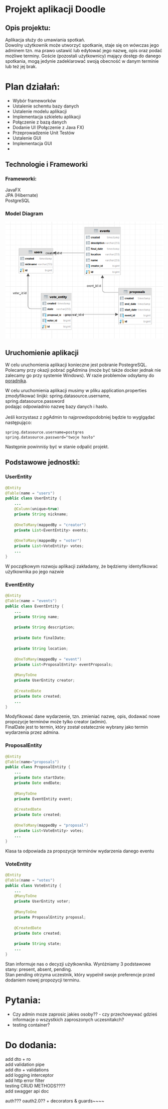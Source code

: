 # Projekt aplikacji Doodle

## Opis projektu:
Aplikacja służy do umawiania spotkań. <br> 
Dowolny użytkownik może utworzyć spotkanie,
staje się on wówczas jego adminem tzn. ma prawo ustawić lub edytować jego nazwę, opis oraz 
podać możliwe terminy. Goście (pozostali użytkownicy) mający dostęp do danego spotkania,
mogą jedynie zadeklarować swoją obecność w danym terminie lub też jej brak.

# Plan działań:
* Wybór frameworków
* Ustalenie schemtu bazy danych
* Ustalenie modelu aplikacji
* Implementacja szkieletu aplikacji
* Połączenie z bazą danych
* Dodanie UI (Połączenie z Java FX)
* Przeprowadzenie Unit Testów
* Ustalenie GUI
* Implementacja GUI
* 


## Technologie i Frameworki
### Frameworki:

JavaFX <br>
JPA (Hibernate) <br>
PostgreSQL <br>

### Model Diagram
![db_diagram.png](db_diagram.png)

## Uruchomienie aplikacji
W celu uruchomienia aplikacji konieczne jest pobranie PostegreSQL. Polecamy przy okazji pobrać
pgAdmina (może być także docker jednak nie zalecamy go przy systemie Windows). W razie problemów odsyłamy do [poradnika](https://www.youtube.com/watch?v=0n41UTkOBb0&ab_channel=GeekyScript).<br>

W celu uruchomienia aplikacji musimy w pliku application.properties zmodyfikować linijki:
spring.datasource.username,
spring.datasource.password<br>
podając odpowiadnio nazwę bazy danych i hasło.<br><br>
Jeśli korzystasz z pgAdmin to najprowdopodobniej będzie to wyglgądać następująco:
```properties
spring.datasource.username=postgres
spring.datasource.password="twoje hasło"
```
 Następnie powinniśy być w stanie odpalić projekt.

## Podstawowe jednostki:

### UserEntity
```java
@Entity
@Table(name = "users")
public class UserEntity {
    ...
    @Column(unique=true)
    private String nickname;

    @OneToMany(mappedBy = "creator")
    private List<EventEntity> events;

    @OneToMany(mappedBy = "voter")
    private List<VoteEntity> votes;
    ...
}
```
W początkowym rozwoju aplikacji zakładamy, że będziemy identyfikować
użytkownika po jego nazwie

### EventEntity
```java
@Entity
@Table(name = "events")
public class EventEntity {
    ...
    private String name;

    private String description;

    private Date finalDate;

    private String location;

    @OneToMany(mappedBy = "event")
    private List<ProposalEntity> eventProposals;

    @ManyToOne
    private UserEntity creator;

    @CreatedDate
    private Date created;
    ...
}
```
Modyfikować dane wydarzenie, tzn. zmieniać nazwę, opis, dodawać nowe
propozycje terminów może tylko creator (admin).<br>
FinalDate jest to termin, który został ostatecznie wybrany jako
termin wydarzenia przez admina.

### ProposalEntity
```java
@Entity
@Table(name="proposals")
public class ProposalEntity {
    ...
    private Date startDate;
    private Date endDate;

    @ManyToOne
    private EventEntity event;

    @CreatedDate
    private Date created;

    @OneToMany(mappedBy = "proposal")
    private List<VoteEntity> votes;
    ...
}
```
Klasa ta odpowiada za propozycje terminów wydarzenia danego eventu

### VoteEntity
```java
@Entity
@Table(name = "votes")
public class VoteEntity {
    ...
    @ManyToOne
    private UserEntity voter;

    @ManyToOne
    private ProposalEntity proposal;

    @CreatedDate
    private Date created;

    private String state;
    ...
}
```
Stan informuje nas o decyzji użytkownika. Wyróżniamy 3 podstawowe stany: present, absent, pending.<br>
Stan pending otrzyma uczestnik, który wypelnił swoje preferencje przed dodaniem nowej propozycji terminu.





# Pytania:
* Czy admin moze zaprosic jakies osoby?? - czy przechowywać gdzieś informacje
o wszystkich zaproszonych uczesnitakch?<br>
* testing container? <br>

# Do dodania:
add dto + ro<br>
add validation pipe<br>
add dto + validations<br>
add logging interceptor<br>
add http error filter<br>
testing CRUD METHODS????<br>
add swagger api doc <br>

auth??? oauth2.0?? + decorators & guards~~~~<br>